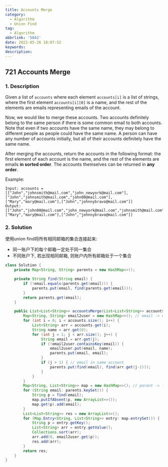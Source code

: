 ```yaml
---
title: Accounts Merge
category:
  - Algorithm
  - Union Find
tag:
  - Algorithm
abbrlink: '5842'
date: 2022-05-26 18:07:52
keywords:
description:
---
```


## 721 Accounts Merge
### 1. Description
Given a list of `accounts` where each element `accounts[i]` is a list of strings, where the first element `accounts[i][0]` is a name, and the rest of the elements are emails representing emails of the account.

Now, we would like to merge these accounts. Two accounts definitely belong to the same person if there is some common email to both accounts. Note that even if two accounts have the same name, they may belong to different people as people could have the same name. A person can have any number of accounts initially, but all of their accounts definitely have the same name.

After merging the accounts, return the accounts in the following format: the first element of each account is the name, and the rest of the elements are emails **in sorted order**. The accounts themselves can be returned in **any order**.

Example:
```
Input: accounts = [["John","johnsmith@mail.com","john_newyork@mail.com"],["John","johnsmith@mail.com","john00@mail.com"],["Mary","mary@mail.com"],["John","johnnybravo@mail.com"]]
Output: [["John","john00@mail.com","john_newyork@mail.com","johnsmith@mail.com"],["Mary","mary@mail.com"],["John","johnnybravo@mail.com"]]
```

### 2. Solution
使用union find将所有相同邮箱的集合连接起来:
* 同一账户下的每个邮箱一定处于同一集合
* 不同账户下, 若出现相同邮箱, 则账户内所有邮箱处于一个集合

```java
class Solution {
    private Map<String, String> parents = new HashMap<>();

    private String find(String email) {
        if (!email.equals(parents.get(email))) {
            parents.put(email, find(parents.get(email)));
        }
        return parents.get(email);
    }

    public List<List<String>> accountsMerge(List<List<String>> accounts) {
        Map<String, String> email2user = new HashMap<>(); // email -> username
        for (int i = 0; i < accounts.size(); i++) {
            List<String> arr = accounts.get(i);
            String name = arr.get(0);
            for (int j = 1; j < arr.size(); j++) {
                String email = arr.get(j);
                if (!email2user.containsKey(email)) {
                    email2user.put(email, name);
                    parents.put(email, email);
                }
                if (j > 1) { // email in same account
                    parents.put(find(email), find(arr.get(j-1)));
                }
            }
        }
        Map<String, List<String>> map = new HashMap<>(); // parent -> list of email
        for (String email: parents.keySet()) {
            String p = find(email);
            map.putIfAbsent(p, new ArrayList<>());
            map.get(p).add(email); 
        }
        List<List<String>> res = new ArrayList<>();
        for (Map.Entry<String, List<String>> entry: map.entrySet()) {
            String p = entry.getKey();
            List<String> arr = entry.getValue();
            Collections.sort(arr);
            arr.add(0, email2user.get(p));
            res.add(arr);
        }
        return res;
    }
}
```
